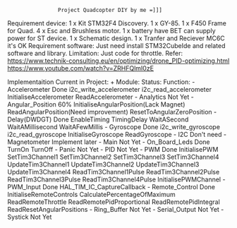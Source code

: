 					Project Quadcopter DIY by me =]]]
					
Requirement device:
	1 x Kit STM32F4 Discovery.
	1 x GY-85.
	1 x F450 Frame for Quad.
	4 x Esc and Brushless motor.
	1 x battery have BET can supply power for ST device.
	1 x Schematic design.
	1 x Tranfer and Reciever MC6C it's OK
Requirement software:
	Just need install STM32CubeIde and related software and library.
Limitation:
	Just code for throttle.
Refer:
	https://www.technik-consulting.eu/en/optimizing/drone_PID-optimizing.html
	https://www.youtube.com/watch?v=ZRHFQlmI0zE

Implementaition Current in Project:
	+ Module:				Status:		Function:
	- Accelerometer			Done		i2c_write_accelerometer
										i2c_read_accelerometer
										InitialiseAccelerometer
										ReadAccelerometer
	- Analytics				Not Yet
	- Angular_Position		60%			InitialiseAngularPosition(Lack Magnet)
										ReadAngularPosition(Need improvement)
										ResetToAngularZeroPosition
	- Delay(DWDGT)			Done		EnableTiming
										TimingDelay
										WaitASecond
										WaitAMillisecond
										WaitAFewMillis
	- Gyroscope				Done		i2c_write_gyroscope
										i2c_read_gyroscope
										InitialiseGyroscope
										ReadGyroscope
	- I2C					Don't need
	- Magnetometer			Implement later
	- Main					Not Yet
	- On_Board_Leds			Done		TurnOn
										TurnOff
	- Panic					Not Yet
	- PID					Not Yet
	- PWM					Done		InitialisePWM
										SetTim3Channel1
										SetTim3Channel2
										SetTim3Channel3
										SetTim3Channel4
										UpdateTim3Channel1
										UpdateTim3Channel2
										UpdateTim3Channel3
										UpdateTim3Channel4
										ReadTim3Channel1Pulse
										ReadTim3Channel2Pulse
										ReadTim3Channel3Pulse
										ReadTim3Channel4Pulse
										InitialisePWMChannel
	- PWM_Input				Done		HAL_TIM_IC_CaptureCallback
	- Remote_Control		Done		InitialiseRemoteControls
										CalculatePercentageOfMaximum
										ReadRemoteThrottle
										ReadRemotePidProportional
										ReadRemotePidIntegral
										ReadResetAngularPositions
	- Ring_Buffer			Not Yet
	- Serial_Output			Not Yet
	- Systick				Not Yet